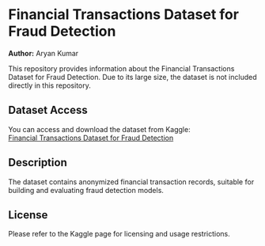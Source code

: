 # Financial Transactions Dataset for Fraud Detection

**Author:** Aryan Kumar

This repository provides information about the Financial Transactions Dataset for Fraud Detection. Due to its large size, the dataset is not included directly in this repository.

## Dataset Access

You can access and download the dataset from Kaggle:  
[Financial Transactions Dataset for Fraud Detection](https://www.kaggle.com/datasets/aryan208/financial-transactions-dataset-for-fraud-detection)

## Description

The dataset contains anonymized financial transaction records, suitable for building and evaluating fraud detection models.

## License

Please refer to the Kaggle page for licensing and usage restrictions.